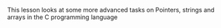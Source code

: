 This lesson looks at some more advanced tasks on Pointers, strings and arrays in the C programming language 
